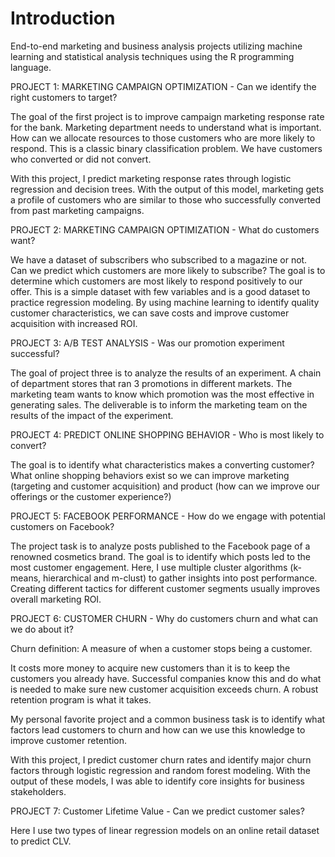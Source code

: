 
Introduction
===

End-to-end marketing and business analysis projects utilizing machine learning and statistical analysis techniques using the R programming language.


PROJECT 1: MARKETING CAMPAIGN OPTIMIZATION - Can we identify the right customers to target?

The goal of the first project is to improve campaign marketing response rate for the bank. Marketing department needs to understand what is important. How can we allocate resources to those customers who are more likely to respond. This is a classic binary classification problem. We have customers who converted or did not convert. 

With this project, I predict marketing response rates through logistic regression and decision trees. With the output of this model, marketing gets a profile of customers who are similar to those who successfully converted from past marketing campaigns.



PROJECT 2: MARKETING CAMPAIGN OPTIMIZATION - What do customers want?

We have a dataset of subscribers who subscribed to a magazine or not. Can we predict which customers are more likely to subscribe? The goal is to determine which customers are most likely to respond positively to our offer. This is a simple dataset with few variables and is a good dataset to practice regression modeling. By using machine learning to identify quality customer characteristics, we can save costs and improve customer acquisition with increased ROI.


PROJECT 3: A/B TEST ANALYSIS - Was our promotion experiment successful?

The goal of project three is to analyze the results of an experiment. A chain of department stores that ran 3 promotions in different markets. The marketing team wants to know which promotion was the most effective in generating sales. The deliverable is to inform the marketing team on the results of the impact of the experiment.


PROJECT 4: PREDICT ONLINE SHOPPING BEHAVIOR - Who is most likely to convert?

The goal is to identify what characteristics makes a converting customer? What online shopping behaviors exist so we can improve marketing (targeting and customer acquisition) and product (how can we improve our offerings or the customer experience?)


PROJECT 5: FACEBOOK PERFORMANCE - How do we engage with potential customers on Facebook?

The project task is to analyze posts published to the Facebook page of a renowned cosmetics brand. The goal is to identify which posts led to the most customer engagement. Here, I use multiple cluster algorithms (k-means,
hierarchical and m-clust) to gather insights into post performance. Creating different tactics for different customer segments usually improves overall marketing ROI.


PROJECT 6: CUSTOMER CHURN - Why do customers churn and what can we do about it?

Churn definition: A measure of when a customer stops being a customer.

It costs more money to acquire new customers than it is to keep the customers you already have. Successful companies know this and do what is needed to make sure new customer acquisition exceeds churn. A robust retention program is what it takes.

My personal favorite project and a common business task is to identify what factors lead customers to churn and how can we use this knowledge to improve customer retention. 

With this project, I predict customer churn rates and identify major churn factors through logistic regression and random forest modeling. With the output of these models, I was able to identify core insights for business stakeholders.


PROJECT 7: Customer Lifetime Value - Can we predict customer sales?

Here I use two types of linear regression models on an online retail dataset to predict CLV.

